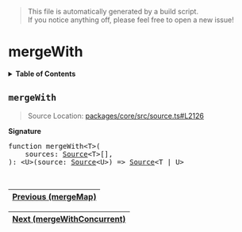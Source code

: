 > This file is automatically generated by a build script.<br>If you notice anything off, please feel free to open a new issue!

# mergeWith

<details><summary><b>Table of Contents</b></summary>

1. [<code>mergeWith</code>](#mergeWith)</details>

## <a name="mergeWith"></a><code>mergeWith</code>

> Source Location: [packages\/core\/src\/source.ts#L2126](..\/..\/packages\/core\/src\/source.ts#L2126)

<b>Signature</b>

<pre>function mergeWith&lt;T&gt;(<br>    sources: <a href="../03-api-source/00-Source.md#Source-Interface">Source</a>&lt;T&gt;[],<br>): &lt;U&gt;(source: <a href="../03-api-source/00-Source.md#Source-Interface">Source</a>&lt;U&gt;) =&gt; <a href="../03-api-source/00-Source.md#Source-Interface">Source</a>&lt;T | U&gt;</pre><br>

| [Previous \(mergeMap\)](049-mergeMap.md#readme) |
| --- |

<div align="right">

| [Next \(mergeWithConcurrent\)](051-mergeWithConcurrent.md#readme) |
| --- |
</div>
